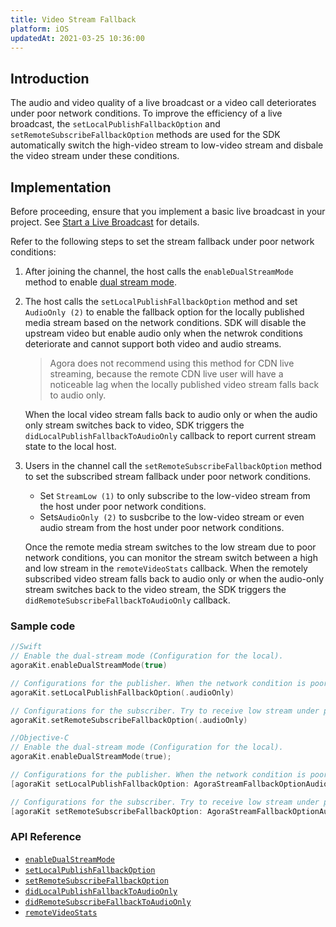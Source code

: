 ```yaml
---
title: Video Stream Fallback
platform: iOS
updatedAt: 2021-03-25 10:36:00
---
```

## Introduction

The audio and video quality of a live broadcast or a video call deteriorates under poor network conditions. To improve the efficiency of a live broadcast, the `setLocalPublishFallbackOption` and `setRemoteSubscribeFallbackOption` methods are used for the SDK automatically switch the high-video stream to low-video stream and disbale the video stream under these conditions.


## Implementation

Before proceeding, ensure that you implement a basic live broadcast in your project. See [Start a Live Broadcast](start_live_ios) for details.

Refer to the following steps to set the stream fallback under poor network conditions:

1. After joining the channel, the host calls the `enableDualStreamMode` method to enable [dual stream mode](https://docs.agora.io/en/Agora%20Platform/terms?platform=All%20Platforms#a-name-dualadual-stream-mode).
2. The host calls the `setLocalPublishFallbackOption` method and set `AudioOnly (2)` to enable the fallback option for the locally published media stream based on the network conditions. SDK will disable the upstream video but enable audio only when the netwrok conditions deteriorate and cannot support both video and audio streams.
	> Agora does not recommend using this method for CDN live streaming, because the remote CDN live user will have a noticeable lag when the locally published video stream falls back to audio only.
	
	When the local video stream falls back to audio only or when the audio only stream switches back to video, SDK triggers the `didLocalPublishFallbackToAudioOnly` callback to report current stream state to the local host.
3. Users in the channel call the `setRemoteSubscribeFallbackOption` method to set the subscribed stream fallback under poor network conditions.
	- Set `StreamLow (1)` to only subscribe to the low-video stream from the host under poor network conditions.
	- Sets`AudioOnly (2)` to susbcribe to the low-video stream or even audio stream from the host under poor network conditions.
	
	Once the remote media stream switches to the low stream due to poor network conditions, you can monitor the stream switch between a high and low stream in the `remoteVideoStats` callback. When the remotely subscribed video stream falls back to audio only or when the audio-only stream switches back to the video stream, the SDK triggers the `didRemoteSubscribeFallbackToAudioOnly` callback. 


### Sample code

```swift
//Swift
// Enable the dual-stream mode (Configuration for the local).
agoraKit.enableDualStreamMode(true)

// Configurations for the publisher. When the network condition is poor, send video stream only. 
agoraKit.setLocalPublishFallbackOption(.audioOnly)

// Configurations for the subscriber. Try to receive low stream under poor network conditions. When the current network conditions are not sufficient for video streams, receive audio stream only. 
agoraKit.setRemoteSubscribeFallbackOption(.audioOnly)
```

```objective-c
//Objective-C
// Enable the dual-stream mode (Configuration for the local).
agoraKit.enableDualStreamMode(true);

// Configurations for the publisher. When the network condition is poor, send video stream only. 
[agoraKit setLocalPublishFallbackOption: AgoraStreamFallbackOptionAudioOnly];

// Configurations for the subscriber. Try to receive low stream under poor network conditions. When the current network conditions are not sufficient for video streams, receive audio stream only. 
[agoraKit setRemoteSubscribeFallbackOption: AgoraStreamFallbackOptionAudioOnly];
```

### API Reference

- [`enableDualStreamMode`](./API%20Reference/oc/Classes/AgoraRtcEngineKit.html#//api/name/enableDualStreamMode:)
- [`setLocalPublishFallbackOption`](./API%20Reference/oc/Classes/AgoraRtcEngineKit.html#//api/name/setLocalPublishFallbackOption:)
- [`setRemoteSubscribeFallbackOption`](./API%20Reference/oc/Classes/AgoraRtcEngineKit.html#//api/name/setRemoteSubscribeFallbackOption:)
- [`didLocalPublishFallbackToAudioOnly`](./API%20Reference/oc/Protocols/AgoraRtcEngineDelegate.html#//api/name/rtcEngine:didLocalPublishFallbackToAudioOnly:)
- [`didRemoteSubscribeFallbackToAudioOnly`](./API%20Reference/oc/Protocols/AgoraRtcEngineDelegate.html#//api/name/rtcEngine:didRemoteSubscribeFallbackToAudioOnly:byUid:)
- [`remoteVideoStats`](./API%20Reference/oc/Protocols/AgoraRtcEngineDelegate.html#//api/name/rtcEngine:remoteVideoStats:)